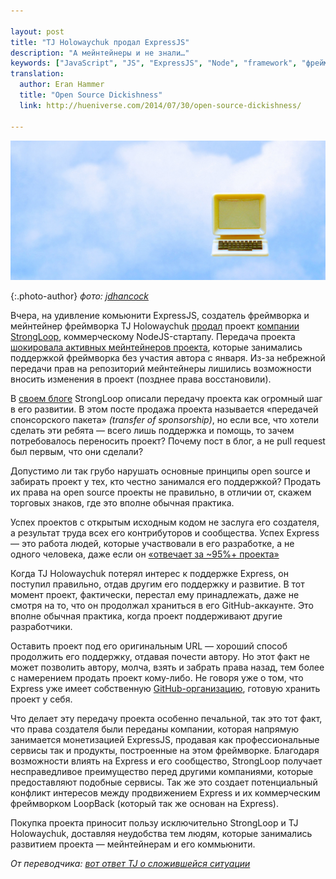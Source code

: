 ```yaml
---

layout: post
title: "TJ Holowaychuk продал ExpressJS"
description: "А мейнтейнеры и не знали…"
keywords: ["JavaScript", "JS", "ExpressJS", "Node", "framework", "фреймворк", "TJ Holowaychuk"]
translation: 
  author: Eran Hammer
  title: "Open Source Dickishness"
  link: http://hueniverse.com/2014/07/30/open-source-dickishness/

---
```


![](/assets/articles-assets/expressjs.jpg)

{:.photo-author}
_фото: [jdhancock](https://www.flickr.com/photos/jdhancock/)_

Вчера, на удивление комьюнити ExpressJS, создатель фреймворка и мейнтейнер
фреймворка TJ Holowaychuk [продал][1] проект [компании StrongLoop][2],
коммерческому NodeJS-стартапу. Передача проекта [шокировала активных мейнтейнеров
проекта][3], которые занимались поддержкой фреймворка без участия автора с января.
Из-за небрежной передачи прав на репозиторий мейнтейнеры лишились возможности 
вносить изменения в проект (позднее права восстановили).

В [своем блоге][4] StrongLoop описали передачу проекта как огромный шаг в его
развитии. В этом посте продажа проекта называется «передачей спонсорского пакета»
_(transfer of sponsorship)_, но если все, что хотели сделать эти ребята — всего
лишь поддержка и помощь, то зачем потребовалось переносить проект?
Почему пост в блог, а не pull request был первым, что они сделали?

Допустимо ли так грубо нарушать основные принципы open source и забирать проект
у тех, кто честно занимался его поддержкой? Продать их права на open source
проекты не правильно, в отличии от, скажем торговых знаков, где это вполне
обычная практика.

Успех проектов с открытым исходным кодом не заслуга его создателя, 
а результат труда всех его контрибуторов и сообщества. Успех Express — это 
работа людей, которые участвовали в его разработке, а не одного человека,
даже если он [«отвечает за ~95%+ проекта»][5]

Когда TJ Holowaychuk потерял интерес к поддержке Express, он поступил правильно,
отдав другим его поддержку и развитие. В тот момент проект, фактически, перестал 
ему принадлежать, даже не смотря на то, что он продолжал храниться в его
GitHub-аккаунте. Это вполне обычная практика, когда проект поддерживают другие
разработчики.

Оставить проект под его оригинальным URL — хороший способ продолжить его
поддержку, отдавая почести автору. Но этот факт не может позволить автору,
молча, взять и забрать права назад, тем более с намерением продать проект
кому-либо. Не говоря уже о том, что Express уже имеет собственную 
[GitHub-организацию][6], готовую хранить проект у себя.

Что делает эту передачу проекта особенно печальной, так это тот факт, что
права создателя были переданы компании, которая напрямую занимается монетизацией
ExpressJS, продавая как профессиональные сервисы так и продукты, построенные на
этом фреймворке. Благодаря возможности влиять на Express и его сообщество, 
StrongLoop получает несправедливое преимущество перед другими компаниями,
которые предоставляют подобные сервисы. Так же это создает потенциальный конфликт
интересов между продвижением Express и их коммерческим фреймворком LoopBack
(который так же основан на Express).

Покупка проекта приносит пользу исключительно StrongLoop и TJ Holowaychuk,
доставляя неудобства тем людям, которые занимались развитием проекта — 
мейнтейнерам и его коммьюнити.

_От переводчика: [вот ответ TJ о сложившейся ситуации][7]_

[1]: https://github.com/strongloop/express/issues/2264#issuecomment-50567002
[2]: http://strongloop.com/strongblog/tj-holowaychuk-sponsorship-of-express/
[3]: https://github.com/strongloop/express/issues/2264#issuecomment-50474787
[4]: http://strongloop.com/strongblog/tj-holowaychuk-sponsorship-of-express/
[5]: https://twitter.com/tjholowaychuk/status/494294255448236032
[6]: https://github.com/expressjs
[7]: /2014/08/31/strongLoop-and-express/